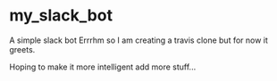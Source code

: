 # my_slack_bot
A simple slack bot
Errrhm so I am creating a travis clone but for now it greets.

Hoping to make it more intelligent add more stuff...

